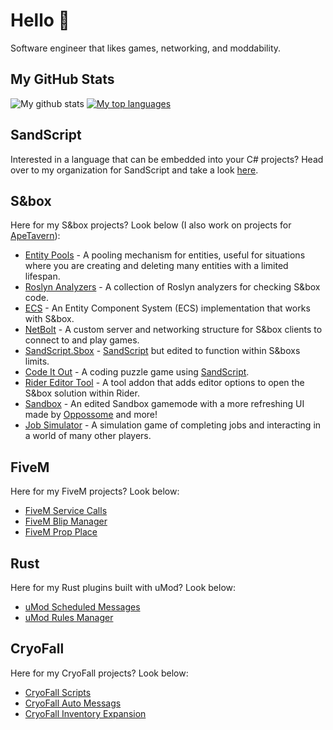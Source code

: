 # Hello 👋
Software engineer that likes games, networking, and moddability.

## My GitHub Stats
![My github stats](https://github-readme-stats.vercel.app/api?username=peter-r-g&count_private=true&show_icons=true&theme=dark)
[![My top languages](https://github-readme-stats.vercel.app/api/top-langs/?username=peter-r-g&layout=compact&theme=dark&langs_count=6)](https://github.com/peter-r-g/github-readme-stats)

## SandScript
Interested in a language that can be embedded into your C# projects? Head over to my organization for SandScript and take a look [here](https://github.com/SandScript).

## S&box
Here for my S&box projects? Look below (I also work on projects for [ApeTavern](https://github.com/apetavern)):
* [Entity Pools](https://github.com/peter-r-g/Sbox-EntityPools) - A pooling mechanism for entities, useful for situations where you are creating and deleting many entities with a limited lifespan.
* [Roslyn Analyzers](https://github.com/peter-r-g/Sbox-Analyzers) - A collection of Roslyn analyzers for checking S&box code.
* [ECS](https://github.com/peter-r-g/Sbox-ECS) - An Entity Component System (ECS) implementation that works with S&box.
* [NetBolt](https://github.com/Sbox-NetBolt) - A custom server and networking structure for S&box clients to connect to and play games.
* [SandScript.Sbox](https://github.com/peter-r-g/SandScript.Sbox) - [SandScript](https://github.com/SandScript) but edited to function within S&boxs limits.
* [Code It Out](https://github.com/peter-r-g/CodeItOut) - A coding puzzle game using [SandScript](https://github.com/SandScript).
* [Rider Editor Tool](https://github.com/peter-r-g/Sbox.RiderEditorTool) - A tool addon that adds editor options to open the S&box solution within Rider.
* [Sandbox](https://github.com/peter-r-g/Sandbox) - An edited Sandbox gamemode with a more refreshing UI made by [Oppossome](https://github.com/Oppossome) and more!
* [Job Simulator](https://github.com/peter-r-g/SBox-Job-Simulator) - A simulation game of completing jobs and interacting in a world of many other players.

## FiveM
Here for my FiveM projects? Look below:
* [FiveM Service Calls](https://github.com/peter-r-g/FiveM-servicecalls)
* [FiveM Blip Manager](https://github.com/peter-r-g/FiveM-blipmanager)
* [FiveM Prop Place](https://github.com/peter-r-g/FiveM-PropPlace)

## Rust
Here for my Rust plugins built with uMod? Look below:
* [uMod Scheduled Messages](https://github.com/peter-r-g/uMod.ScheduledMessages)
* [uMod Rules Manager](https://github.com/peter-r-g/uMod.RulesManager)

## CryoFall
Here for my CryoFall projects? Look below:
* [CryoFall Scripts](https://github.com/peter-r-g/CryoFall-Scripts)
* [CryoFall Auto Messags](https://github.com/peter-r-g/CryoFall-AutoMessages)
* [CryoFall Inventory Expansion](https://github.com/peter-r-g/CryoFall-InventoryExpansion)
